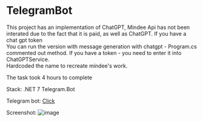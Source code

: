 # TelegramBot

This project has an implementation of ChatGPT, Mindee Api has not been interated due to the fact that it is paid, as well as ChatGPT. If you have a chat gpt token</br> You can run the version with message generation with chatgpt - Program.cs commented out method. If you have a token - you need to enter it into ChatGPTService.</br>
Hardcoded the name to recreate mindee's work.

The task took 4 hours to complete

Stack:
.NET 7
Telegram.Bot

Telegram bot: <a href="https://t.me/DiceusTestTaskBot">Click</a>

Screenshot:
![image](https://github.com/kelass/TelegramBot/assets/69418373/45b09d9d-c34f-4977-9b43-ffe22e5a18af)

